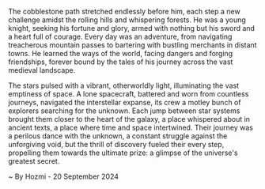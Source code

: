 
The cobblestone path stretched endlessly before him, each step a new challenge amidst the rolling hills and whispering forests. He was a young knight, seeking his fortune and glory, armed with nothing but his sword and a heart full of courage. Every day was an adventure, from navigating treacherous mountain passes to bartering with bustling merchants in distant towns. He learned the ways of the world, facing dangers and forging friendships, forever bound by the tales of his journey across the vast medieval landscape.

The stars pulsed with a vibrant, otherworldly light, illuminating the vast emptiness of space. A lone spacecraft, battered and worn from countless journeys, navigated the interstellar expanse, its crew a motley bunch of explorers searching for the unknown. Each jump between star systems brought them closer to the heart of the galaxy, a place whispered about in ancient texts, a place where time and space intertwined. Their journey was a perilous dance with the unknown, a constant struggle against the unforgiving void, but the thrill of discovery fueled their every step, propelling them towards the ultimate prize: a glimpse of the universe's greatest secret. 

~ By Hozmi - 20 September 2024

